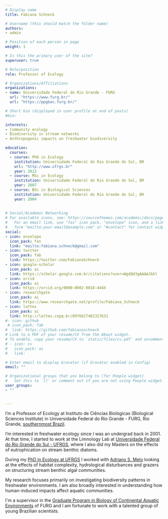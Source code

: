 ```yaml
---
# Display name
title: Fabiana Schneck

# Username (this should match the folder name)
authors:
- admin

# Position of each person in page
weight: 1

# Is this the primary user of the site?
superuser: true

# Role/position
role: Professor of Ecology 

# Organizations/Affiliations
organizations:
- name: Universidade Federal do Rio Grande - FURG
  url: "https://www.furg.br/"
  url: "https://ppgbac.furg.br/"

# Short bio (displayed in user profile at end of posts)
#bio: 

interests:
- Community ecology
- Biodiversity in stream networks
- Anthropogenic impacts on freshwater biodiversity

education:
  courses:
  - course: PhD in Ecology
    institution: Universidade Federal do Rio Grande do Sul, BR
    url: "http://www.ufrgs.br"
    year: 2012
  - course: MSc in Ecology
    institution: Universidade Federal do Rio Grande do Sul, BR
    year: 2007
  - course: BSc in Biological Sciences
    institution: Universidade Federal do Rio Grande do Sul, BR
    year: 2004
    
    
# Social/Academic Networking
# For available icons, see: https://sourcethemes.com/academic/docs/page-builder/#icons
#   For an email link, use "fas" icon pack, "envelope" icon, and a link in the
#   form "mailto:your-email@example.com" or "#contact" for contact widget.
social:
- icon: envelope
  icon_pack: fas
  link: "mailto:fabiana.schneck@gmail.com"
- icon: twitter
  icon_pack: fab
  link: https://twitter.com/FabianaSchneck
- icon: google-scholar
  icon_pack: ai
  link: https://scholar.google.com.br/citations?user=WgdQd3gAAAAJ&hl
- icon: orcid
  icon_pack: ai
  link: https://orcid.org/0000-0002-0018-444X
- icon: researchgate
  icon_pack: ai
  link: https://www.researchgate.net/profile/Fabiana_Schneck
- icon: lattes
  icon_pack: ai
  link: http://lattes.cnpq.br/0976627401327631
#- icon: github
 # icon_pack: fab
#  link: https://github.com/fabianaschneck
# Link to a PDF of your resume/CV from the About widget.
# To enable, copy your resume/CV to `static/files/cv.pdf` and uncomment the lines below.
# - icon: cv
#   icon_pack: ai
#   link: 

# Enter email to display Gravatar (if Gravatar enabled in Config)
email: ""

# Organizational groups that you belong to (for People widget)
#   Set this to `[]` or comment out if you are not using People widget.
user_groups:
- ""


---
```

I’m a Professor of Ecology at Instituto de Ciências Biológicas (Biological Sciences Institute) in Universidade Federal do Rio Grande - FURG, Rio Grande, [southernmost Brazil](https://www.google.com.br/maps/@-17.1615981,-49.927824,5863354m/data=!3m1!1e3?hl=pt-BR&authuser=0). 

I’m interested in freshwater ecology since I was an undergrad back in 2001. At that time, I started to work at the Limnology Lab at [Universidade Federal do Rio Grande do Sul - UFRGS](http://www.ufrgs.br/), where I also did my Masters on the effects of eutrophication on stream benthic diatoms. 

During my [PhD in Ecology at UFRGS](https://www.ufrgs.br/ppgecologia/) I worked with [Adriano S. Melo](https://www.researchgate.net/profile/Adriano_Melo2) looking at the effects of habitat complexity, hydrological disturbances and grazers on structuring stream benthic algal communities.


My research focuses primarily on investigating biodiversity patterns in freshwater environments. I am also broadly interested in understanding how human-induced impacts affect aquatic communities. 

I'm a supervisor in the [Graduate Program in Biology of Continental Aquatic Environments](https://ppgbac.furg.br/) of FURG and I am fortunate to work with a talented group of young Brazilian scientists.




